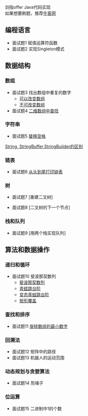 剑指offer Java代码实现  
如果想要刷题，推荐[牛客网](https://www.nowcoder.com/ta/coding-interviews)
## 编程语言
- 面试题1 赋值运算符函数
- 面试题2 实现Singleton模式
## 数据结构
### 数组

- 面试题3 找出数组中重复的数字
    - [可以改变数组](/src/Question3_1.java)
    - [不可改变数组](/src/Question3_2.java)
- 面试题4 [二维数组中查找](/src/Question4.java)
### 字符串
- 面试题5 [替换空格](/src/Question5.java)  

[String, StringBuffer,StringBuilder的区别](https://www.nowcoder.com/questionTerminal/abbd386334344d9c8df4a0ac918d3e0f?toCommentId=374798)

### 链表
- 面试题6 [从头到尾打印链表](/src/Question6.java) 
### 树
- 面试题7 [重建二叉树]

- 面试题8 [二叉树的下一个节点]
### 栈和队列
- 面试题9 [用两个栈实现队列]
## 算法和数据操作
### 递归和循环
- 面试题10 斐波那契数列
    - [斐波那契数列](/src/Question10_Fib.java)
    - [青蛙跳台阶](/src/Question10_JumpFloor.java)
    - [变态青蛙跳台阶](/src/Question10_JumpFloorII.java)
    - [矩形覆盖](/src/Question10_RectCover.java)
### 查找和排序
- 面试题11 [旋转数组的最小数字](/src/Question11.java)
### 回溯法
- 面试题12 矩阵中的路径
- 面试题13 机器人的运动范围
### 动态规划与贪婪算法
- 面试题14 剪绳子
### 位运算
- 面试题15 二进制中1的个数